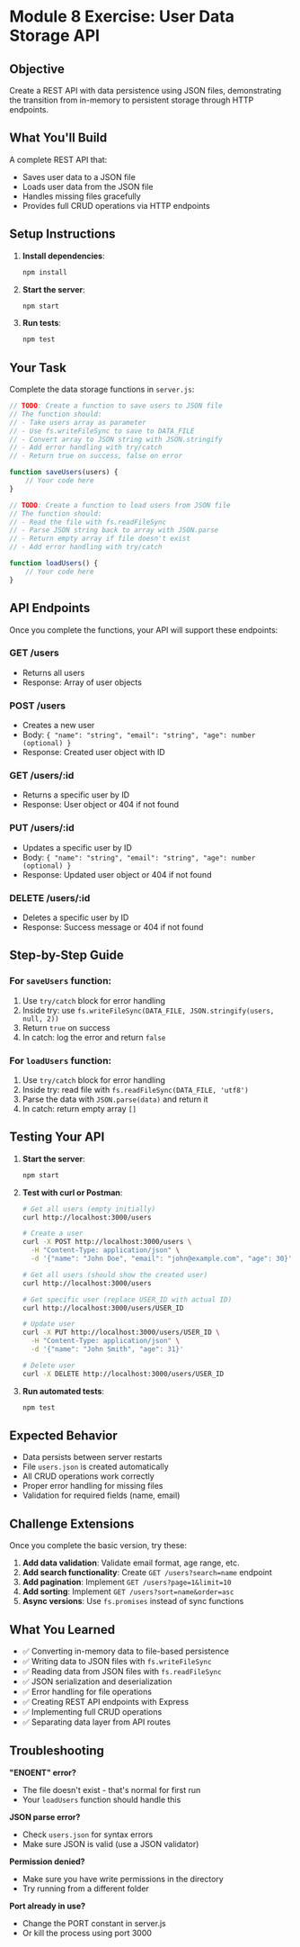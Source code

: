 # Module 8 Exercise: User Data Storage API

## Objective
Create a REST API with data persistence using JSON files, demonstrating the transition from in-memory to persistent storage through HTTP endpoints.

## What You'll Build
A complete REST API that:
- Saves user data to a JSON file
- Loads user data from the JSON file
- Handles missing files gracefully
- Provides full CRUD operations via HTTP endpoints

## Setup Instructions

1. **Install dependencies**:
   ```bash
   npm install
   ```

2. **Start the server**:
   ```bash
   npm start
   ```

3. **Run tests**:
   ```bash
   npm test
   ```

## Your Task

Complete the data storage functions in `server.js`:

```javascript
// TODO: Create a function to save users to JSON file
// The function should:
// - Take users array as parameter
// - Use fs.writeFileSync to save to DATA_FILE
// - Convert array to JSON string with JSON.stringify
// - Add error handling with try/catch
// - Return true on success, false on error

function saveUsers(users) {
    // Your code here
}

// TODO: Create a function to load users from JSON file
// The function should:
// - Read the file with fs.readFileSync
// - Parse JSON string back to array with JSON.parse  
// - Return empty array if file doesn't exist
// - Add error handling with try/catch

function loadUsers() {
    // Your code here
}
```

## API Endpoints

Once you complete the functions, your API will support these endpoints:

### GET /users
- Returns all users
- Response: Array of user objects

### POST /users
- Creates a new user
- Body: `{ "name": "string", "email": "string", "age": number (optional) }`
- Response: Created user object with ID

### GET /users/:id
- Returns a specific user by ID
- Response: User object or 404 if not found

### PUT /users/:id
- Updates a specific user by ID
- Body: `{ "name": "string", "email": "string", "age": number (optional) }`
- Response: Updated user object or 404 if not found

### DELETE /users/:id
- Deletes a specific user by ID
- Response: Success message or 404 if not found

## Step-by-Step Guide

### For `saveUsers` function:
1. Use `try/catch` block for error handling
2. Inside try: use `fs.writeFileSync(DATA_FILE, JSON.stringify(users, null, 2))`
3. Return `true` on success
4. In catch: log the error and return `false`

### For `loadUsers` function:
1. Use `try/catch` block for error handling
2. Inside try: read file with `fs.readFileSync(DATA_FILE, 'utf8')`
3. Parse the data with `JSON.parse(data)` and return it
4. In catch: return empty array `[]`

## Testing Your API

1. **Start the server**:
   ```bash
   npm start
   ```

2. **Test with curl or Postman**:

   ```bash
   # Get all users (empty initially)
   curl http://localhost:3000/users

   # Create a user
   curl -X POST http://localhost:3000/users \
     -H "Content-Type: application/json" \
     -d '{"name": "John Doe", "email": "john@example.com", "age": 30}'

   # Get all users (should show the created user)
   curl http://localhost:3000/users

   # Get specific user (replace USER_ID with actual ID)
   curl http://localhost:3000/users/USER_ID

   # Update user
   curl -X PUT http://localhost:3000/users/USER_ID \
     -H "Content-Type: application/json" \
     -d '{"name": "John Smith", "age": 31}'

   # Delete user
   curl -X DELETE http://localhost:3000/users/USER_ID
   ```

3. **Run automated tests**:
   ```bash
   npm test
   ```

## Expected Behavior

- Data persists between server restarts
- File `users.json` is created automatically
- All CRUD operations work correctly
- Proper error handling for missing files
- Validation for required fields (name, email)

## Challenge Extensions

Once you complete the basic version, try these:

1. **Add data validation**: Validate email format, age range, etc.
2. **Add search functionality**: Create `GET /users?search=name` endpoint
3. **Add pagination**: Implement `GET /users?page=1&limit=10`
4. **Add sorting**: Implement `GET /users?sort=name&order=asc`
5. **Async versions**: Use `fs.promises` instead of sync functions

## What You Learned

- ✅ Converting in-memory data to file-based persistence
- ✅ Writing data to JSON files with `fs.writeFileSync`
- ✅ Reading data from JSON files with `fs.readFileSync`
- ✅ JSON serialization and deserialization
- ✅ Error handling for file operations
- ✅ Creating REST API endpoints with Express
- ✅ Implementing full CRUD operations
- ✅ Separating data layer from API routes

## Troubleshooting

**"ENOENT" error?**
- The file doesn't exist - that's normal for first run
- Your `loadUsers` function should handle this

**JSON parse error?**
- Check `users.json` for syntax errors
- Make sure JSON is valid (use a JSON validator)

**Permission denied?**
- Make sure you have write permissions in the directory
- Try running from a different folder

**Port already in use?**
- Change the PORT constant in server.js
- Or kill the process using port 3000
